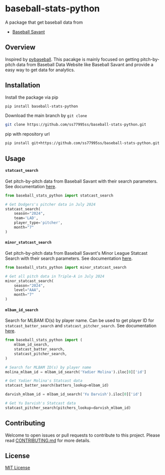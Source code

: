# baseball-stats-python

A package that get baseball data from

- [Baseball Savant](https://baseballsavant.mlb.com/)

## Overview

Inspired by [pybaseball](https://github.com/jldbc/pybaseball). This pacakge is mainly focused on getting pitch-by-pitch data from Baseball Data Website like Baseball Savant and provide a easy way to get data for analytics.

## Installation

Install the package via pip

```bash
pip install baseball-stats-python
```

Download the main branch by `git clone`

```bash
git clone https://github.com/ss77995ss/baseball-stats-python.git
```

pip with repository url

```bash
pip install git+https://github.com/ss77995ss/baseball-stats-python.git
```

## Usage

#### `statcast_search`

Get pitch-by-pitch data from Baseball Savant with their search parameters. See documentation [here](docs/statcast_search.md).

```python
from baseball_stats_python import statcast_search

# Get Dodgers's pitcher data in July 2024
statcast_search(
    season="2024",
    team='LAD',
    player_type='pitcher',
    month="7"
)
```

#### `minor_statcast_search`

Get pitch-by-pitch data from Baseball Savant's Minor League Statcast Search with their search parameters. See documentation [here](docs/minor_statcast_search.md).

```python
from baseball_stats_python import minor_statcast_search

# Get all pitch data in Triple-A in July 2024
minor_statcast_search(
    season="2024",
    level="AAA",
    month="7"
)
```

#### `mlbam_id_search`

Search for MLBAM ID(s) by player name. Can be used to get player ID for `statcast_batter_search` and `statcast_pitcher_search`. See documentation [here](docs/mlbam_id_search.md).

```python
from baseball_stats_python import (
    mlbam_id_search,
    statcast_batter_search,
    statcast_pitcher_search,
)

# Search for MLBAM ID(s) by player name
molina_mlbam_id = mlbam_id_search('Yadier Molina').iloc[0]['id']

# Get Yadier Molina's Statcast data
statcast_batter_search(batters_lookup=mlbam_id)

darvish_mlbam_id = mlbam_id_search('Yu Darvish').iloc[0]['id']

# Get Yu Darvish's Statcast data
statcast_pitcher_search(pitchers_lookup=darvish_mlbam_id)
```

## Contributing

Welcome to open issues or pull requests to contribute to this project. Please read [CONTRIBUTING.md](https://github.com/ss77995ss/baseball-stats-python/blob/main/CONTRIBUTING.md) for more details.

## License

[MIT License](https://github.com/ss77995ss/baseball-stats-python/blob/main/LICENSE)
